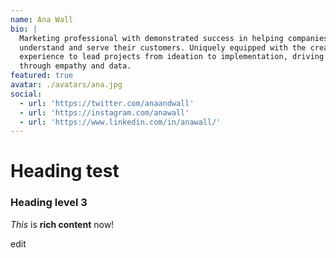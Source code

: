 ```yaml
---
name: Ana Wall
bio: |
  Marketing professional with demonstrated success in helping companies better
  understand and serve their customers. Uniquely equipped with the creative
  experience to lead projects from ideation to implementation, driving results
  through empathy and data.
featured: true
avatar: ./avatars/ana.jpg
social:
  - url: 'https://twitter.com/anaandwall'
  - url: 'https://instagram.com/anawall'
  - url: 'https://www.linkedin.com/in/anawall/'
---
```

# Heading test

### Heading level 3

*This* is **rich content** now!



edit
